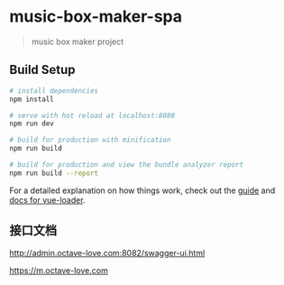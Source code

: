 # music-box-maker-spa

> music box maker project

## Build Setup

``` bash
# install dependencies
npm install

# serve with hot reload at localhost:8080
npm run dev

# build for production with minification
npm run build

# build for production and view the bundle analyzer report
npm run build --report
```

For a detailed explanation on how things work, check out the [guide](http://vuejs-templates.github.io/webpack/) and [docs for vue-loader](http://vuejs.github.io/vue-loader).

## 接口文档
http://admin.octave-love.com:8082/swagger-ui.html

https://m.octave-love.com
